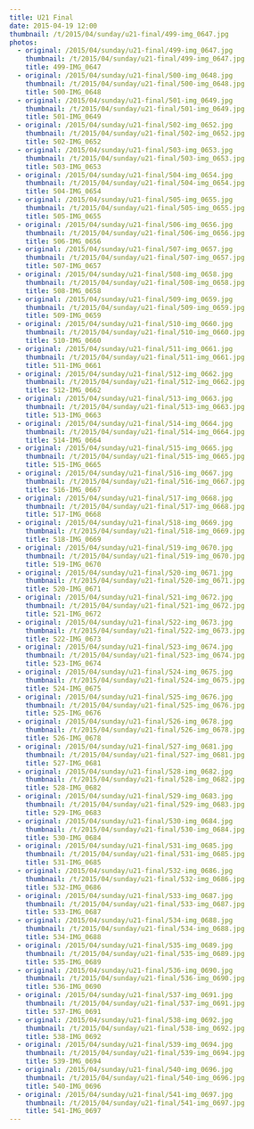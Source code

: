 ```yaml
---
title: U21 Final
date: 2015-04-19 12:00
thumbnail: /t/2015/04/sunday/u21-final/499-img_0647.jpg
photos:
  - original: /2015/04/sunday/u21-final/499-img_0647.jpg
    thumbnail: /t/2015/04/sunday/u21-final/499-img_0647.jpg
    title: 499-IMG_0647
  - original: /2015/04/sunday/u21-final/500-img_0648.jpg
    thumbnail: /t/2015/04/sunday/u21-final/500-img_0648.jpg
    title: 500-IMG_0648
  - original: /2015/04/sunday/u21-final/501-img_0649.jpg
    thumbnail: /t/2015/04/sunday/u21-final/501-img_0649.jpg
    title: 501-IMG_0649
  - original: /2015/04/sunday/u21-final/502-img_0652.jpg
    thumbnail: /t/2015/04/sunday/u21-final/502-img_0652.jpg
    title: 502-IMG_0652
  - original: /2015/04/sunday/u21-final/503-img_0653.jpg
    thumbnail: /t/2015/04/sunday/u21-final/503-img_0653.jpg
    title: 503-IMG_0653
  - original: /2015/04/sunday/u21-final/504-img_0654.jpg
    thumbnail: /t/2015/04/sunday/u21-final/504-img_0654.jpg
    title: 504-IMG_0654
  - original: /2015/04/sunday/u21-final/505-img_0655.jpg
    thumbnail: /t/2015/04/sunday/u21-final/505-img_0655.jpg
    title: 505-IMG_0655
  - original: /2015/04/sunday/u21-final/506-img_0656.jpg
    thumbnail: /t/2015/04/sunday/u21-final/506-img_0656.jpg
    title: 506-IMG_0656
  - original: /2015/04/sunday/u21-final/507-img_0657.jpg
    thumbnail: /t/2015/04/sunday/u21-final/507-img_0657.jpg
    title: 507-IMG_0657
  - original: /2015/04/sunday/u21-final/508-img_0658.jpg
    thumbnail: /t/2015/04/sunday/u21-final/508-img_0658.jpg
    title: 508-IMG_0658
  - original: /2015/04/sunday/u21-final/509-img_0659.jpg
    thumbnail: /t/2015/04/sunday/u21-final/509-img_0659.jpg
    title: 509-IMG_0659
  - original: /2015/04/sunday/u21-final/510-img_0660.jpg
    thumbnail: /t/2015/04/sunday/u21-final/510-img_0660.jpg
    title: 510-IMG_0660
  - original: /2015/04/sunday/u21-final/511-img_0661.jpg
    thumbnail: /t/2015/04/sunday/u21-final/511-img_0661.jpg
    title: 511-IMG_0661
  - original: /2015/04/sunday/u21-final/512-img_0662.jpg
    thumbnail: /t/2015/04/sunday/u21-final/512-img_0662.jpg
    title: 512-IMG_0662
  - original: /2015/04/sunday/u21-final/513-img_0663.jpg
    thumbnail: /t/2015/04/sunday/u21-final/513-img_0663.jpg
    title: 513-IMG_0663
  - original: /2015/04/sunday/u21-final/514-img_0664.jpg
    thumbnail: /t/2015/04/sunday/u21-final/514-img_0664.jpg
    title: 514-IMG_0664
  - original: /2015/04/sunday/u21-final/515-img_0665.jpg
    thumbnail: /t/2015/04/sunday/u21-final/515-img_0665.jpg
    title: 515-IMG_0665
  - original: /2015/04/sunday/u21-final/516-img_0667.jpg
    thumbnail: /t/2015/04/sunday/u21-final/516-img_0667.jpg
    title: 516-IMG_0667
  - original: /2015/04/sunday/u21-final/517-img_0668.jpg
    thumbnail: /t/2015/04/sunday/u21-final/517-img_0668.jpg
    title: 517-IMG_0668
  - original: /2015/04/sunday/u21-final/518-img_0669.jpg
    thumbnail: /t/2015/04/sunday/u21-final/518-img_0669.jpg
    title: 518-IMG_0669
  - original: /2015/04/sunday/u21-final/519-img_0670.jpg
    thumbnail: /t/2015/04/sunday/u21-final/519-img_0670.jpg
    title: 519-IMG_0670
  - original: /2015/04/sunday/u21-final/520-img_0671.jpg
    thumbnail: /t/2015/04/sunday/u21-final/520-img_0671.jpg
    title: 520-IMG_0671
  - original: /2015/04/sunday/u21-final/521-img_0672.jpg
    thumbnail: /t/2015/04/sunday/u21-final/521-img_0672.jpg
    title: 521-IMG_0672
  - original: /2015/04/sunday/u21-final/522-img_0673.jpg
    thumbnail: /t/2015/04/sunday/u21-final/522-img_0673.jpg
    title: 522-IMG_0673
  - original: /2015/04/sunday/u21-final/523-img_0674.jpg
    thumbnail: /t/2015/04/sunday/u21-final/523-img_0674.jpg
    title: 523-IMG_0674
  - original: /2015/04/sunday/u21-final/524-img_0675.jpg
    thumbnail: /t/2015/04/sunday/u21-final/524-img_0675.jpg
    title: 524-IMG_0675
  - original: /2015/04/sunday/u21-final/525-img_0676.jpg
    thumbnail: /t/2015/04/sunday/u21-final/525-img_0676.jpg
    title: 525-IMG_0676
  - original: /2015/04/sunday/u21-final/526-img_0678.jpg
    thumbnail: /t/2015/04/sunday/u21-final/526-img_0678.jpg
    title: 526-IMG_0678
  - original: /2015/04/sunday/u21-final/527-img_0681.jpg
    thumbnail: /t/2015/04/sunday/u21-final/527-img_0681.jpg
    title: 527-IMG_0681
  - original: /2015/04/sunday/u21-final/528-img_0682.jpg
    thumbnail: /t/2015/04/sunday/u21-final/528-img_0682.jpg
    title: 528-IMG_0682
  - original: /2015/04/sunday/u21-final/529-img_0683.jpg
    thumbnail: /t/2015/04/sunday/u21-final/529-img_0683.jpg
    title: 529-IMG_0683
  - original: /2015/04/sunday/u21-final/530-img_0684.jpg
    thumbnail: /t/2015/04/sunday/u21-final/530-img_0684.jpg
    title: 530-IMG_0684
  - original: /2015/04/sunday/u21-final/531-img_0685.jpg
    thumbnail: /t/2015/04/sunday/u21-final/531-img_0685.jpg
    title: 531-IMG_0685
  - original: /2015/04/sunday/u21-final/532-img_0686.jpg
    thumbnail: /t/2015/04/sunday/u21-final/532-img_0686.jpg
    title: 532-IMG_0686
  - original: /2015/04/sunday/u21-final/533-img_0687.jpg
    thumbnail: /t/2015/04/sunday/u21-final/533-img_0687.jpg
    title: 533-IMG_0687
  - original: /2015/04/sunday/u21-final/534-img_0688.jpg
    thumbnail: /t/2015/04/sunday/u21-final/534-img_0688.jpg
    title: 534-IMG_0688
  - original: /2015/04/sunday/u21-final/535-img_0689.jpg
    thumbnail: /t/2015/04/sunday/u21-final/535-img_0689.jpg
    title: 535-IMG_0689
  - original: /2015/04/sunday/u21-final/536-img_0690.jpg
    thumbnail: /t/2015/04/sunday/u21-final/536-img_0690.jpg
    title: 536-IMG_0690
  - original: /2015/04/sunday/u21-final/537-img_0691.jpg
    thumbnail: /t/2015/04/sunday/u21-final/537-img_0691.jpg
    title: 537-IMG_0691
  - original: /2015/04/sunday/u21-final/538-img_0692.jpg
    thumbnail: /t/2015/04/sunday/u21-final/538-img_0692.jpg
    title: 538-IMG_0692
  - original: /2015/04/sunday/u21-final/539-img_0694.jpg
    thumbnail: /t/2015/04/sunday/u21-final/539-img_0694.jpg
    title: 539-IMG_0694
  - original: /2015/04/sunday/u21-final/540-img_0696.jpg
    thumbnail: /t/2015/04/sunday/u21-final/540-img_0696.jpg
    title: 540-IMG_0696
  - original: /2015/04/sunday/u21-final/541-img_0697.jpg
    thumbnail: /t/2015/04/sunday/u21-final/541-img_0697.jpg
    title: 541-IMG_0697
---
```


